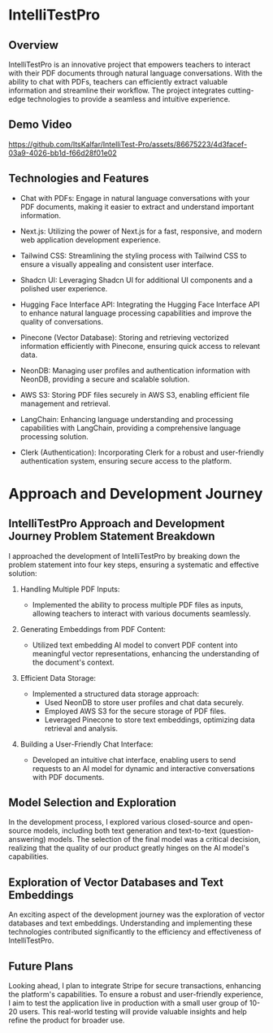 # IntelliTestPro

## Overview

IntelliTestPro is an innovative project that empowers teachers to interact with their PDF documents through natural language conversations. With the ability to chat with PDFs, teachers can efficiently extract valuable information and streamline their workflow. The project integrates cutting-edge technologies to provide a seamless and intuitive experience.

## Demo Video

https://github.com/ItsKalfar/IntelliTest-Pro/assets/86675223/4d3facef-03a9-4026-bb1d-f66d28f01e02

## Technologies and Features

- Chat with PDFs: Engage in natural language conversations with your PDF documents, making it easier to extract and understand important information.

- Next.js: Utilizing the power of Next.js for a fast, responsive, and modern web application development experience.

- Tailwind CSS: Streamlining the styling process with Tailwind CSS to ensure a visually appealing and consistent user interface.

- Shadcn UI: Leveraging Shadcn UI for additional UI components and a polished user experience.

- Hugging Face Interface API: Integrating the Hugging Face Interface API to enhance natural language processing capabilities and improve the quality of conversations.

- Pinecone (Vector Database): Storing and retrieving vectorized information efficiently with Pinecone, ensuring quick access to relevant data.

- NeonDB: Managing user profiles and authentication information with NeonDB, providing a secure and scalable solution.

- AWS S3: Storing PDF files securely in AWS S3, enabling efficient file management and retrieval.

- LangChain: Enhancing language understanding and processing capabilities with LangChain, providing a comprehensive language processing solution.

- Clerk (Authentication): Incorporating Clerk for a robust and user-friendly authentication system, ensuring secure access to the platform.

# Approach and Development Journey

## IntelliTestPro Approach and Development Journey Problem Statement Breakdown

I approached the development of IntelliTestPro by breaking down the problem statement into four key steps, ensuring a systematic and effective solution:

1. Handling Multiple PDF Inputs:

   - Implemented the ability to process multiple PDF files as inputs, allowing teachers to interact with various documents seamlessly.

2. Generating Embeddings from PDF Content:
   - Utilized text embedding AI model to convert PDF content into meaningful vector representations, enhancing the understanding of the document's context.
3. Efficient Data Storage:
   - Implemented a structured data storage approach:
     - Used NeonDB to store user profiles and chat data securely.
     - Employed AWS S3 for the secure storage of PDF files.
     - Leveraged Pinecone to store text embeddings, optimizing data retrieval and analysis.
4. Building a User-Friendly Chat Interface:
   - Developed an intuitive chat interface, enabling users to send requests to an AI model for dynamic and interactive conversations with PDF documents.

## Model Selection and Exploration

In the development process, I explored various closed-source and open-source models, including both text generation and text-to-text (question-answering) models. The selection of the final model was a critical decision, realizing that the quality of our product greatly hinges on the AI model's capabilities.

## Exploration of Vector Databases and Text Embeddings

An exciting aspect of the development journey was the exploration of vector databases and text embeddings. Understanding and implementing these technologies contributed significantly to the efficiency and effectiveness of IntelliTestPro.

## Future Plans

Looking ahead, I plan to integrate Stripe for secure transactions, enhancing the platform's capabilities. To ensure a robust and user-friendly experience, I aim to test the application live in production with a small user group of 10-20 users. This real-world testing will provide valuable insights and help refine the product for broader use.
